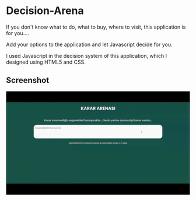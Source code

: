 <h1> Decision-Arena </h1>

If you don't know what to do, what to buy, where to visit, this application is for you....

Add your options to the application and let Javascript decide for you.

I used Javascript in the decision system of this application, which I designed using HTML5 and CSS.

<h2>Screenshot</h2>

![](/1.gif)
